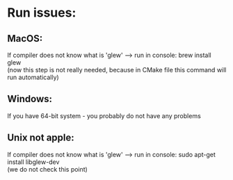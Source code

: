 <h1>Run issues:</h1>
<h2>MacOS:</h2>
<p>
If compiler does not know what is 'glew' --> run in console: brew install glew<br>
(now this step is not really needed, because in CMake file this command will run automatically)
</p>
<h2>Windows:</h2>
<p>
If you have 64-bit system - you probably do not have any problems
</p>
<h2>Unix not apple:</h2>
<p>
If compiler does not know what is 'glew' --> run in console: sudo apt-get install libglew-dev<br>
(we do not check this point)
</p>
